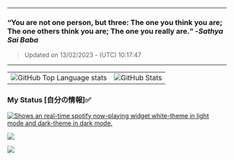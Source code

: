 
---
### **<q>You are not one person, but three: The one you think you are; The one others think you are; The one you really are.</q>** -<em>Sathya Sai Baba</em>
> Updated on 13/02/2023 - (UTC) 10:17:47
---

<table><tr><td><picture><source media="(prefers-color-scheme: dark)" srcset="https://github-readme-stats-eniocvy92-ngzhekai.vercel.app/api/top-langs/?username=ngzhekai&layout=compact&theme=material-palenight&bg_color=00000000&hide_border=true&custom_title=Most+Used+Programming+Languages"><source media="(prefers-color-scheme: light)" srcset="https://github-readme-stats-eniocvy92-ngzhekai.vercel.app/api/top-langs/?username=ngzhekai&layout=compact&theme=buefy&hide_border=true&custom_title=Most+Used+Programming+Languages"><img alt="GitHub Top Language stats" src="https://github-readme-stats-eniocvy92-ngzhekai.vercel.app/api/top-langs/?username=ngzhekai&layout=compact&theme=material-palenight&bg_color=00000000&hide_border=true&custom_title=Most+Used+Programming+Languages"></picture></td><td><picture><source media="(prefers-color-scheme: dark)" srcset="https://github-readme-stats-eniocvy92-ngzhekai.vercel.app/api?username=ngzhekai&show_icons=true&count_private=true&theme=material-palenight&bg_color=00000000&hide_border=true&line_height=33&custom_title=Zhe+Kai's+GitHub+Statistics"><source media="(prefers-color-scheme: light)" srcset="https://github-readme-stats-eniocvy92-ngzhekai.vercel.app/api?username=ngzhekai&show_icons=true&count_private=true&theme=buefy&hide_border=true&line_height=33&custom_title=Zhe+Kai's+GitHub+Statistics"><img alt="GitHub Stats" src="https://github-readme-stats-eniocvy92-ngzhekai.vercel.app/api?username=ngzhekai&show_icons=true&count_private=true&theme=material-palenight&bg_color=00000000&hide_border=true&line_height=33&custom_title=Zhe+Kai's+GitHub+Statistics"></picture></td></tr></table>

### My Status [自分の情報]✅

<a href="https://open.spotify.com/user/flxv095c8u53mlz4cjvagkgzl" target="_blank" rel="noopener noreferrer"><picture><source media="(prefers-color-scheme: dark)" srcset="https://spotify-readme-ofldzkxst-ngzhekai.vercel.app/api?rainbow=true"><source media="(prefers-color-scheme: light)" srcset="https://spotify-readme-ofldzkxst-ngzhekai.vercel.app/api?rainbow=true&theme=dark"><img alt="Shows an real-time spotify now-playing widget white-theme in light mode and dark-theme in dark mode." src="https://spotify-readme-ofldzkxst-ngzhekai.vercel.app/api?rainbow=true"></picture></a>

![](https://www.codewars.com/users/Giruba/badges/large)

![](https://www.gif-vif.com/media/Hackerman.gif)

